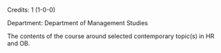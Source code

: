 Credits: 1 (1-0-0)

Department: Department of Management Studies

The contents of the course around selected contemporary topic(s) in HR and OB.